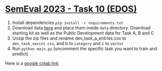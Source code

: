 # [SemEval 2023 - Task 10 (EDOS)](https://codalab.lisn.upsaclay.fr/competitions/7124)

1. Install dependencies `pip install -r requirements.txt`
2. Download data [here](https://codalab.lisn.upsaclay.fr/competitions/7124#participate-get_starting_kit) and place them inside `data` directory. Download starting kit as well as the Public Development data for Task A, B and C
3. Unzip the zip files and rename dev_task_a_entries.csv to `dev_task_sexist.csv`, and b to `category` and c to `vector`
4. Run `python main.py` (uncomment the specific task you want to train and predict)

Here is a [google colab link](https://colab.research.google.com/drive/1PglUD63wT9LiNuliofdzuYnPAtcIz6tf)
